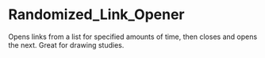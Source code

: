 # Randomized_Link_Opener
Opens links from a list for specified amounts of time, then closes and opens the next. Great for drawing studies.
